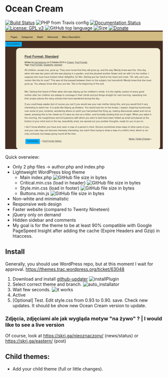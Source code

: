 # Ocean Cream
[![Build Status](https://travis-ci.org/onliniak/ocean-cream.svg?branch=master)](https://travis-ci.org/onliniak/ocean-cream)
![PHP from Travis config](https://img.shields.io/travis/php-v/onliniak/ocean-cream.svg)
[![Documentation Status](https://readthedocs.org/projects/ocean-cream/badge/?version=master)](https://ocean-cream.readthedocs.io/pl/master/?badge=master)
[![License: GPL v3](https://img.shields.io/badge/License-GPLv3-blue.svg)](https://github.com/onliniak/ocean-cream/blob/master/LICENSE)
![GitHub top language](https://img.shields.io/github/languages/top/onliniak/ocean-cream.svg)
![Size](https://img.shields.io/badge/Size-~8.5kB-blue.svg)
[![Donate](https://img.shields.io/badge/Donate-CoinPayments-blue.svg)](https://onliniak.github.io/donations)
![Standard](screenshot.png "Standard")

Quick overwiew:

- Only 2 php files → author.php and index.php
- Lightweight WordPress blog theme
  - Main index.php ![GitHub file size in bytes](https://img.shields.io/github/size/onliniak/ocean-cream/index.php.svg)
  - Critical.min.css (load in header) ![GitHub file size in bytes](https://img.shields.io/github/size/onliniak/ocean-cream/css/critical.min.css.svg)
  - Style.min.css (load in footer) ![GitHub file size in bytes](https://img.shields.io/github/size/onliniak/ocean-cream/css/style.min.css.svg)
  - Buttons.min.js ![GitHub file size in bytes](https://img.shields.io/github/size/onliniak/ocean-cream/js/buttons.min.js.svg)
- Non-white and minimalistic
- Responsive web design
- Faster website (compared to Twenty Nineteen)
- jQuery only on demand
- Hidden sidebar and comments
- My goal is for the theme to be at least 90% compatible with Google PageSpeed Insight after adding the cache (Expire Headers and Gzip) in htaccess.

## Install

Generally, you should use WordPress repo, but at this moment I wait for approval. https://themes.trac.wordpress.org/ticket/63048

1. Download and install [github-updater](https://github.com/afragen/github-updater/archive/develop.zip)
![installPlugin](https://i.imgur.com/Y1bSB48.png)
2. Select correct theme and branch.
![auto_installator](https://i.imgur.com/RxjBl0P.png)
2. Wait few seconds.
![it works](https://i.imgur.com/NKDltpK.png)
3. Active
4. [Optional] Test. Edit style.css from 0.93 to 0.90. save. Check new updates. It should be show new Ocean Cream version to update.

### Zdjęcia, zdjęciami ale jak wygląda motyw "na żywo" ? | I would like to see a live version

Of course, look at https://skri.ga/nieoznaczony/ (news/status)
or https://skri.ga/eastern/ (post)

## Child themes:
+ Add your child theme (full or little changes).
